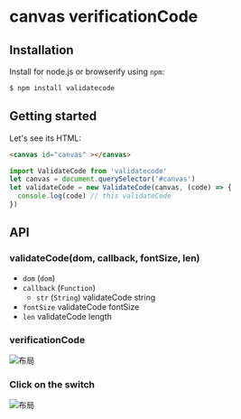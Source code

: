 # canvas verificationCode


## Installation

Install for node.js or browserify using `npm`:

``` bash
$ npm install validatecode
```
## Getting started
Let's see its HTML:
```html
<canvas id="canvas" ></canvas>
```
```javascript
import ValidateCode from 'validatecode'
let canvas = document.querySelector('#canvas')
let validateCode = new ValidateCode(canvas, (code) => {
  console.log(code) // this validateCode
})
```

## API

### validateCode(dom, callback, fontSize, len)

- `dom` (`dom`) 
- `callback` (`Function`)
  - `str` (`String`) validateCode string
- `fontSize` validateCode fontSize
- `len` validateCode length

### verificationCode
![布局](https://my-images-api.oss-cn-beijing.aliyuncs.com/images/code.png?Expires=1565305990&OSSAccessKeyId=TMP.hVEAH7tpUBzs7y2DNbhFBFQsTCjjbsj7us2uibZK3GW2EQZS76kRzVMLVk35i5t6BJ3ti9qEgM5HU5SMbBSnqtcGABFXxHwMUUFsp1bSjE7e41uvLsjJo5eM6Be6vY.tmp&Signature=i82OB0fAa5Bmy6r913iHfDMQLxs%3D)
### Click on the switch
![布局](https://my-images-api.oss-cn-beijing.aliyuncs.com/images/Click%20on%20the%20switch.gif?Expires=1565305895&OSSAccessKeyId=TMP.hVEAH7tpUBzs7y2DNbhFBFQsTCjjbsj7us2uibZK3GW2EQZS76kRzVMLVk35i5t6BJ3ti9qEgM5HU5SMbBSnqtcGABFXxHwMUUFsp1bSjE7e41uvLsjJo5eM6Be6vY.tmp&Signature=EPEaRvMHWMdKwBZ%2BWYSStm%2FaUmk%3D)
